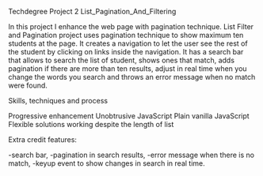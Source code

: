 Techdegree Project 2 List_Pagination_And_Filtering

  In this project I enhance the web page with pagination technique. List Filter and Pagination project
  uses pagination technique to show maximum ten students at the page.
  It creates a navigation to let the user see the rest of the student by clicking on links inside the navigation.
  It has a search bar that allows to search the list of student, shows ones that match,
  adds pagination if there are more than ten results, adjust in real time when you change the words you search
  and throws an error message when no match were found.

Skills, techniques and process

  Progressive enhancement
  Unobtrusive JavaScript
  Plain vanilla JavaScript
  Flexible solutions working despite the length of list
  

Extra credit features:

  -search bar,
  -pagination in search results,
  -error message when there is no match,
  -keyup event to show changes in search in real time.
